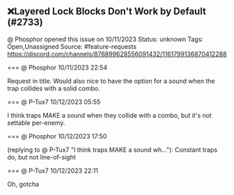 ## ❌Layered Lock Blocks Don't Work by Default (#2733)
@ Phosphor opened this issue on 10/11/2023
Status: unknown
Tags: Open,Unassigned
Source: #feature-requests https://discord.com/channels/876899628556091432/1161799136870412288


=== @ Phosphor 10/11/2023 22:54

Request in title. Would also nice to have the option for a sound when the trap collides with a solid combo.

=== @ P-Tux7 10/12/2023 05:55

I think traps MAKE a sound when they collide with a combo, but it's not settable per-enemy.

=== @ Phosphor 10/12/2023 17:50

(replying to @ P-Tux7 "I think traps MAKE a sound wh…"): Constant traps do, but not line-of-sight

=== @ P-Tux7 10/12/2023 22:11

Oh, gotcha
